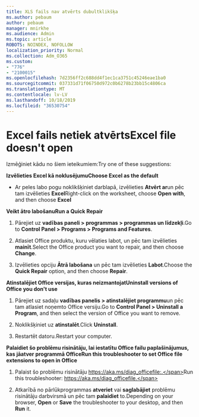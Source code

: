 ```yaml
---
title: XLS fails nav atvērts dubultklikšķa
ms.author: pebaum
author: pebaum
manager: mnirkhe
ms.audience: Admin
ms.topic: article
ROBOTS: NOINDEX, NOFOLLOW
localization_priority: Normal
ms.collection: Adm_O365
ms.custom:
- "776"
- "2100015"
ms.openlocfilehash: 7d2356ff2c688dd4f1ec1ca3751c45246eae1ba0
ms.sourcegitcommit: 037331d71f06750d972c0b6278b23bb15c4806ca
ms.translationtype: MT
ms.contentlocale: lv-LV
ms.lasthandoff: 10/18/2019
ms.locfileid: "36530754"
---
```

# <a name="excel-file-doesnt-open"></a><span data-ttu-id="4107d-102">Excel fails netiek atvērts</span><span class="sxs-lookup"><span data-stu-id="4107d-102">Excel file doesn't open</span></span>

<span data-ttu-id="4107d-103">Izmēģiniet kādu no šiem ieteikumiem:</span><span class="sxs-lookup"><span data-stu-id="4107d-103">Try one of these suggestions:</span></span>

<span data-ttu-id="4107d-104">**Izvēlieties Excel kā noklusējumu**</span><span class="sxs-lookup"><span data-stu-id="4107d-104">**Choose Excel as the default**</span></span>

* <span data-ttu-id="4107d-105">Ar peles labo pogu noklikšķiniet darblapā, izvēlieties **Atvērt ar**un pēc tam izvēlieties **Excel**</span><span class="sxs-lookup"><span data-stu-id="4107d-105">Right-click on the worksheet, choose **Open with**, and then choose **Excel**</span></span>

<span data-ttu-id="4107d-106">**Veikt ātro labošanu**</span><span class="sxs-lookup"><span data-stu-id="4107d-106">**Run a Quick Repair**</span></span>

1. <span data-ttu-id="4107d-107">Pārejiet uz **vadības paneli > programmas > programmas un līdzekļi**.</span><span class="sxs-lookup"><span data-stu-id="4107d-107">Go to **Control Panel > Programs > Programs and Features**.</span></span>

2. <span data-ttu-id="4107d-108">Atlasiet Office produktu, kuru vēlaties labot, un pēc tam izvēlieties **mainīt**.</span><span class="sxs-lookup"><span data-stu-id="4107d-108">Select the Office product you want to repair, and then choose **Change**.</span></span>

3. <span data-ttu-id="4107d-109">Izvēlieties opciju **Ātrā labošana** un pēc tam izvēlieties **Labot**.</span><span class="sxs-lookup"><span data-stu-id="4107d-109">Choose the **Quick Repair** option, and then choose **Repair**.</span></span>

<span data-ttu-id="4107d-110">**Atinstalējiet Office versijas, kuras neizmantojat**</span><span class="sxs-lookup"><span data-stu-id="4107d-110">**Uninstall versions of Office you don't use**</span></span>

1. <span data-ttu-id="4107d-111">Pārejiet uz sadaļu **vadības panelis > atinstalējiet programmu**un pēc tam atlasiet noņemto Office versiju.</span><span class="sxs-lookup"><span data-stu-id="4107d-111">Go to **Control Panel > Uninstall a Program**, and then select the version of Office you want to remove.</span></span>

2. <span data-ttu-id="4107d-112">Noklikšķiniet uz **atinstalēt**.</span><span class="sxs-lookup"><span data-stu-id="4107d-112">Click **Uninstall**.</span></span>

3. <span data-ttu-id="4107d-113">Restartēt datoru.</span><span class="sxs-lookup"><span data-stu-id="4107d-113">Restart your computer.</span></span>

<span data-ttu-id="4107d-114">**Palaidiet šo problēmu risinātāju, lai iestatītu Office failu paplašinājumus, kas jāatver programmā Office**</span><span class="sxs-lookup"><span data-stu-id="4107d-114">**Run this troubleshooter to set Office file extensions to open in Office**</span></span>

1. <span data-ttu-id="4107d-115">Palaist šo problēmu risinātāju https://aka.ms/diag_officefile:.</span><span class="sxs-lookup"><span data-stu-id="4107d-115">Run this troubleshooter: https://aka.ms/diag_officefile.</span></span>

2. <span data-ttu-id="4107d-116">Atkarībā no pārlūkprogrammas **atveriet** vai **saglabājiet** problēmu risinātāju darbvirsmā un pēc tam **palaidiet** to.</span><span class="sxs-lookup"><span data-stu-id="4107d-116">Depending on your browser, **Open** or **Save** the troubleshooter to your desktop, and then **Run** it.</span></span>
